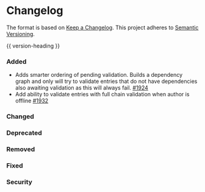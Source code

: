 # Changelog
The format is based on [Keep a Changelog](https://keepachangelog.com/en/1.0.0/).
This project adheres to [Semantic Versioning](https://semver.org/spec/v2.0.0.html).

{{ version-heading }}

### Added

- Adds smarter ordering of pending validation. Builds a dependency graph and only will try to validate entries that do not have dependencies also awaiting validation as this will always fail. [#1924](https://github.com/holochain/holochain-rust/pull/1924)
- Add ability to validate entries with full chain validation when author is offline [#1932](https://github.com/holochain/holochain-rust/pull/1932)

### Changed

### Deprecated

### Removed

### Fixed

### Security

